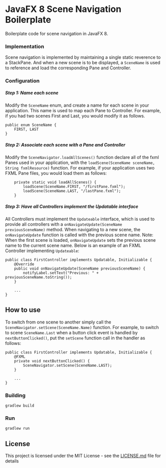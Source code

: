 # JavaFX 8 Scene Navigation Boilerplate

Boilerplate code for scene navigation in JavaFX 8. 

### Implementation 

Scene navigation is implemented by maintaining a single static reverence to a 
StackPane. 
And when a new scene is to be displayed, a `SceneName` is used to reference and load the corresponding 
Pane and Controller.


### Configuration 

##### Step 1: Name each scene

Modify the `SceneName` enum, and create a name for each scene in your application.  This name is used to map each
 Pane to Controller. For example, if you had two scenes First and Last, you would modify it as follows.
```
public enum SceneName {
    FIRST, LAST
}
``` 

##### Step 2: Associate each scene with a Pane and Controller 

Modify the `SceneNavigator.loadAllScenes()` function declare all of the fxml Panes used in your application, with
the `loadScene(SceneName sceneName, String fxmlResource)` function. For example, if your application uses two
FXML Pane files, you would load them as follows:
```
    private static void loadAllScenes() {
        loadScene(SceneName.FIRST, "/firstPane.fxml");
        loadScene(SceneName.LAST, "/lastPane.fxml");
    }
```

##### Step 3: Have all Controllers implement the Updatable interface

All Controllers must implement the `Updateable` interface, which is used to provide all controllers with a 
`onNavigateUpdate(SceneName previousSceneName)` 
method. When navigating to a new scene, the `onNavigateUpdate` function is called with the previous scene name. 
 Note: When the first scene is loaded, `onNavigateUpdate`  sets the previous scene name to the current scene name.
 Below is an example of an FXML Controller implementing `Updateable`:
```
public class FirstController implements Updatable, Initializable {
    @Override
    public void onNavigateUpdate(SceneName previousSceneName) {
        notifyLabel.setText("Previous: " + previousSceneName.toString());
    }
    
    ...
}

```
 
## How to use 

To switch from one scene to another simply call the `SceneNavigator.setScene(SceneName.Name)` function. For example, 
to switch to scene `SceneName.Last` when a button click event is handled by `nextButtonClicked()`, put the `setScene`
function call in the handler as follows: 
```
public class FirstController implements Updatable, Initializable {
    @FXML
    private void nextButtonClicked() {
        SceneNavigator.setScene(SceneName.LAST);
    }
    
    ...
}
```

### Building

```
gradlew build
```

### Run

```
gradlew run
```

## License

This project is licensed under the MIT License - see the [LICENSE.md](LICENSE.md) file for details



